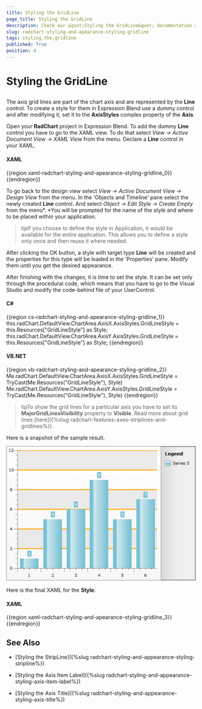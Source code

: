 ```yaml
---
title: Styling the GridLine
page_title: Styling the GridLine
description: Check our &quot;Styling the GridLine&quot; documentation article for the RadChart {{ site.framework_name }} control.
slug: radchart-styling-and-apearance-styling-gridline
tags: styling,the,gridline
published: True
position: 4
---
```


# Styling the GridLine



## 

The axis grid lines are part of the chart axis and are represented by the __Line__ control. To create a style for them in Expression Blend use a dummy control and after modifying it, set it to the __AxisStyles__ complex property of the __Axis__.

Open your __RadChart__ project in Expression Blend. To add the dummy __Line__ control you have to go to the XAML view. To do that select *View -> Active Document View -> XAML View* from the menu. Declare a __Line__ control in your XAML.

#### __XAML__

{{region xaml-radchart-styling-and-apearance-styling-gridline_0}}
	<Grid x:Name="LayoutRoot"
	      Background="White">
	    <!--...-->
	    <Line />
	</Grid>
{{endregion}}



To go back to the design view select *View -> Active Document View -> Design View* from the menu. In the 'Objects and Timeline' pane select the newly created __Line__ control. And select *Object -> Edit Style -> Create Empty* from the menu*. *You will be prompted for the name of the style and where to be placed within your application.

>tipIf you choose to define the style in Application, it would be available for the entire application. This allows you to define a style only once and then reuse it where needed.

After clicking the OK button, a style with target type __Line__ will be created and the properties for this type will be loaded in the 'Properties' pane. Modify them until you get the desired appearance.

After finishing with the changes, it is time to set the style. It can be set only through the procedural code, which means that you have to go to the Visual Studio and modify the code-behind file of your UserControl.

#### __C#__

{{region cs-radchart-styling-and-apearance-styling-gridline_1}}
	this.radChart.DefaultView.ChartArea.AxisX.AxisStyles.GridLineStyle = this.Resources["GridLineStyle"] as Style;
	this.radChart.DefaultView.ChartArea.AxisY.AxisStyles.GridLineStyle = this.Resources["GridLineStyle"] as Style;
{{endregion}}



#### __VB.NET__

{{region vb-radchart-styling-and-apearance-styling-gridline_2}}
	Me.radChart.DefaultView.ChartArea.AxisX.AxisStyles.GridLineStyle = TryCast(Me.Resources("GridLineStyle"), Style)
	Me.radChart.DefaultView.ChartArea.AxisY.AxisStyles.GridLineStyle = TryCast(Me.Resources("GridLineStyle"), Style)
{{endregion}}



>tipTo show the grid lines for a particular axis you have to set its __MajorGridLinesVisibility__ property to __Visible__. Read more about grid lines [here]({%slug radchart-features-axes-striplines-and-gridlines%}).

Here is a snapshot of the sample result.

![WPF RadChart ](images/RadChart_StylingAxisGridLines_04.png)

Here is the final XAML for the __Style__:

#### __XAML__

{{region xaml-radchart-styling-and-apearance-styling-gridline_3}}
	<Style x:Key="GridLineStyle" TargetType="Line">
	    <Setter Property="Stroke" Value="Orange" />
	    <Setter Property="StrokeThickness" Value="5" />
	</Style>
{{endregion}}



## See Also

 * [Styling the StripLine]({%slug radchart-styling-and-appearance-styling-stripline%})

 * [Styling the Axis Item Label]({%slug radchart-styling-and-appearance-styling-axis-item-label%})

 * [Styling the Axis Title]({%slug radchart-styling-and-appearance-styling-axis-title%})
